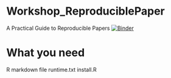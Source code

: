 # Workshop_ReproduciblePaper
A Practical Guide to Reproducible Papers [![Binder](https://mybinder.org/badge_logo.svg)](https://mybinder.org/v2/gh/ablucher/Workshop_ReproduciblePaper/master?filepath=rstudio)

# What you need

R markdown file
runtime.txt
install.R 
